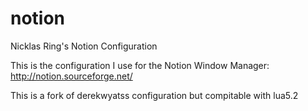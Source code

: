 # notion
Nicklas Ring's Notion Configuration

This is the configuration I use for the Notion Window Manager: http://notion.sourceforge.net/

This is a fork of derekwyatss configuration but compitable with lua5.2
